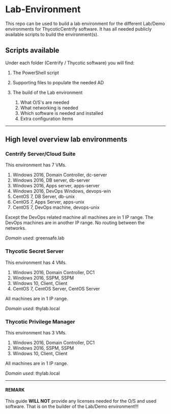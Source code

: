 # Lab-Environment

This repo can be used to build a lab environment for the different Lab/Demo environments for ThycoticCentrify software. It has all needed publicly available scripts to build the environment(s).

## Scripts available

Under each folder (Centrify / Thycotic software) you will find:

1. The PowerShell script 
2. Supporting files to populate the needed AD
3. The build of the Lab environment

    1. What O/S's are needed
    2. What networking is needed
    3. Which software is needed and installed
    4. Extra configuration items

---
## High level overview lab environments

### Centrify Server/Cloud Suite

This environment has 7 VMs.

1. Windows 2016, Domain Controller, dc-server
2. Windows 2016, DB server, db-server
3. Windows 2016, Apps server, apps-server
4. Windows 2016, DevOps Windows, devops-win
5. CentOS 7, DB Server, db-unix
6. CentOS 7, Apps Server, apps-unix
7. CentOS 7, DevOps machine, devops-unix

Except the DevOps related machine all machines are in 1 IP range. The DevOps machines are in another IP range. No routing between the networks.

*Domain used*: greensafe.lab

### Thycotic Secret Server

This environment has 4 VMs.

1. Windows 2016, Domain Controller, DC1
2. Windows 2016, SSPM, SSPM
3. Windows 10, Client, Client
4. CentOS 7, CentOS Server, CentOS Server

All machines are in 1 IP range.

*Domain used*: thylab.local

### Thycotic Privilege Manager

This environment has 3 VMs.

1. Windows 2016, Domain Controller, DC1
2. Windows 2016, SSPM, SSPM
3. Windows 10, Client, Client

All machines are in 1 IP range.

*Domain used*: thylab.local

---
#### REMARK

This guide **WILL NOT** provide any licenses needed for the O/S and used software. That is on the builder of the Lab/Demo environment!!!

 
